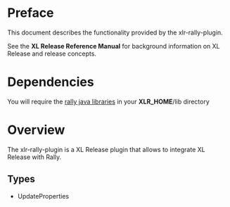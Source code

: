 # Preface #

This document describes the functionality provided by the xlr-rally-plugin.

See the **XL Release Reference Manual** for background information on XL Release and release concepts.

# Dependencies #

You will require the [rally java libraries](https://github.com/RallyTools/RallyRestToolkitForJava/releases/download/v2.1.1/rally-rest-api-2.1.1.jar) in your **XLR_HOME**/lib directory

# Overview #

The xlr-rally-plugin is a XL Release plugin that allows to integrate XL Release with Rally.

## Types ##

+ UpdateProperties

